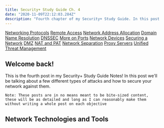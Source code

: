 ```yaml
---
title: Security+ Study Guide Ch. 4
date: "2020-11-09T22:12:03.284Z"
description: "Fourth chapter of my Security+ Study Guide. In this post we'll be talking about a few different types of attacks and how to secure your network against them"
---
```


<div class="sidebar--wrapper">
<div class="sidebar">
    <a href="#network-protocols">Networking Protocols</a>
    <a href="#remote-access">Remote Access</a>
    <a href="#allocation">Network Address Allocation</a>
    <a href="#resolution">Domain Name Resolution</a>
    <a href="#dnssec">DNSSEC</a>
    <a href="#ports">More on Ports</a>
    <a href="#switches">Network Devices</a>
    <a href="#secure-network">Securing a Network</a>
    <a href="#dmz">DMZ</a>
    <a href="#nat-pat">NAT and PAT</a>
    <a href="#network-separation">Network Separation</a>
    <a href="#proxy-servers">Proxy Servers</a>
    <a href="#utm">Unified Threat Management</a>
</div>
</div>

## Welcome back!

This is the fourth post in my Security+ Study Guide Notes! In this post we'll be talking about a few different types of attacks and how to secure your network against them.

`Note: These posts are in no means meant to be bite-sized content, these will be as detailed and long as I can reasonably make them without writing a whole post on each objective`

## <span class="result" id="network-">Network Technologies and Tools</span>